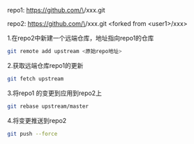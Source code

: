 repo1:  https://github.com/\<user1>/xxx.git

repo2:  https://github.com/\<user2>/xxx.git  &lt;forked from &lt;user1&gt;/xxx&gt;

1.在repo2中新建一个远端仓库，地址指向repo1的仓库

```bash
git remote add upstream <原始repo地址>
```

2.获取远端仓库repo1的更新

```bash
git fetch upstream
```

3.将repo1 的变更到应用到repo2上

```bash
git rebase upstream/master
```

4.将变更推送到repo2

```bash
git push --force
```

